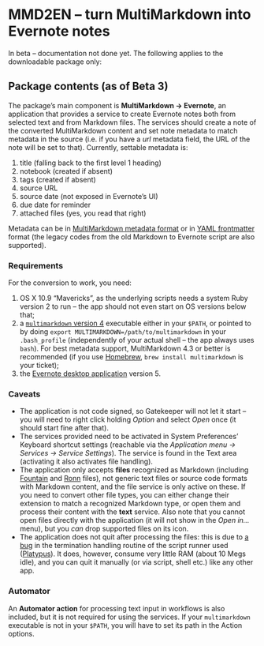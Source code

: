 # MMD2EN – turn MultiMarkdown into Evernote notes #

In beta – documentation not done yet. The following applies to the downloadable package only:

## Package contents (as of Beta 3) ##

The package’s main component is **MultiMarkdown → Evernote**, an application that provides a service to create Evernote notes both from selected text and from Markdown files. The services should create a note of the converted MultiMarkdown content and set note metadata to match metadata in the source (i.e. if you have a *url* metadata field, the URL of the note will be set to that). Currently, settable metadata is:

1. title (falling back to the first level 1 heading)
2. notebook (created if absent)
3. tags (created if absent)
4. source URL
5. source date (not exposed in Evernote’s UI)
6. due date for reminder
7. attached files (yes, you read that right)

Metadata can be in [MultiMarkdown metadata format][mmd-metadata] or in [YAML frontmatter][yaml-fm] format (the legacy codes from the old Markdown to Evernote script are also supported).

### Requirements ###

For the conversion to work, you need:

1. OS X 10.9 “Mavericks”, as the underlying scripts needs a system Ruby version 2 to run – the app should not even start on OS versions below that;
2. a [`multimarkdown` version 4][mmd-home] executable either in your `$PATH`, or pointed to by doing `export MULTIMARKDOWN=/path/to/multimarkdown` in your `.bash_profile` (independently of your actual shell – the app always uses `bash`). For best metadata support, MultiMarkdown 4.3 or better is recommended (if you use [Homebrew][brew-home], `brew install multimarkdown` is your ticket);
3. the [Evernote desktop application][evernote-osx] version 5.

### Caveats ###

* The application is not code signed, so Gatekeeper will not let it start – you will need to right click holding *Option* and select *Open* once (it should start fine after that).
* The services provided need to be activated in System Preferences’ Keyboard shortcut settings (reachable via the *Application menu → Services → Service Settings*). The service is found in the Text area (activating it also activates file handling).
* The application only accepts **files** recognized as Markdown (including [Fountain][fountain-home] and [Ronn][ronn-home] files), not generic text files or source code formats with Markdown content, and the file service is only active on these. If you need to convert other file types, you can either change their extension to match a recognized Markdown type, or open them and process their content with the **text** service. Also note that you cannot open files directly with the application (it will not show in the *Open in…* menu), but you *can* drop supported files on its icon.
* The application does not quit after processing the files: this is due to [a bug][platypus-issue-26] in the termination handling routine of the script runner used ([Platypus][platypus-home]). It does, however, consume very little RAM (about 10 Megs idle), and you can quit it manually (or via script, shell etc.) like any other app.

### Automator ###

An **Automator action** for processing text input in workflows is also included, but it is not required for using the services. If your `multimarkdown` executable is not in your `$PATH`, you will have to set its path in the Action options.

[brew-home]:         http://brew.sh
[evernote-osx]:      http://evernote.com/download/get.php?file=EvernoteMac
[fountain-home]:     http://fountain.io/
[mmd-home]:          http://fletcherpenney.net/multimarkdown/
[mmd-metadata]:      http://fletcher.github.com/peg-multimarkdown/mmd-manual.pdf
[platypus-home]:     http://sveinbjorn.org/platypus
[platypus-issue-26]: https://github.com/sveinbjornt/Platypus/issues/26
[ronn-home]:         http://rtomayko.github.io/ronn/
[yaml-fm]:           http://jekyllrb.com/docs/frontmatter/
